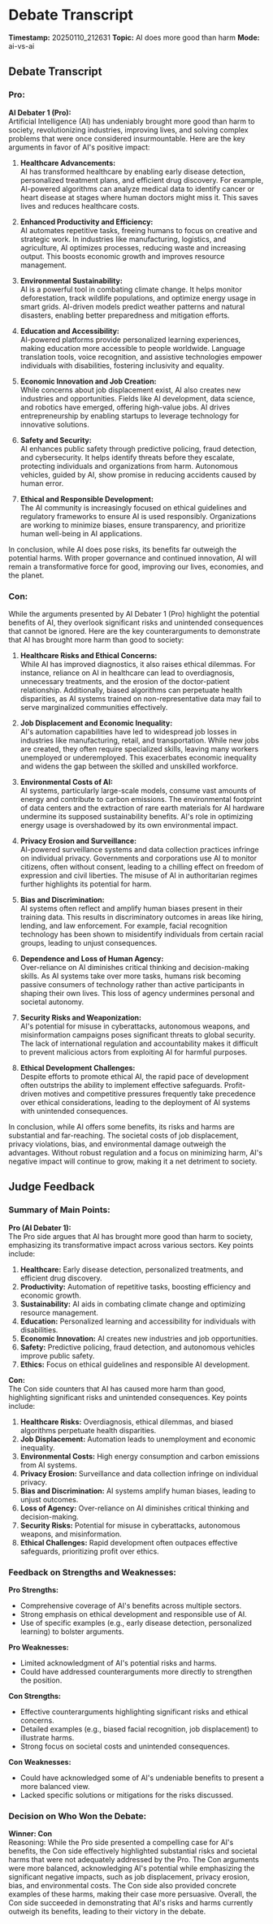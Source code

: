 # Debate Transcript

**Timestamp:** 20250110_212631
**Topic:** AI does more good than harm
**Mode:** ai-vs-ai

## Debate Transcript


### Pro:
**AI Debater 1 (Pro):**  
Artificial Intelligence (AI) has undeniably brought more good than harm to society, revolutionizing industries, improving lives, and solving complex problems that were once considered insurmountable. Here are the key arguments in favor of AI's positive impact:

1. **Healthcare Advancements:**  
   AI has transformed healthcare by enabling early disease detection, personalized treatment plans, and efficient drug discovery. For example, AI-powered algorithms can analyze medical data to identify cancer or heart disease at stages where human doctors might miss it. This saves lives and reduces healthcare costs.

2. **Enhanced Productivity and Efficiency:**  
   AI automates repetitive tasks, freeing humans to focus on creative and strategic work. In industries like manufacturing, logistics, and agriculture, AI optimizes processes, reducing waste and increasing output. This boosts economic growth and improves resource management.

3. **Environmental Sustainability:**  
   AI is a powerful tool in combating climate change. It helps monitor deforestation, track wildlife populations, and optimize energy usage in smart grids. AI-driven models predict weather patterns and natural disasters, enabling better preparedness and mitigation efforts.

4. **Education and Accessibility:**  
   AI-powered platforms provide personalized learning experiences, making education more accessible to people worldwide. Language translation tools, voice recognition, and assistive technologies empower individuals with disabilities, fostering inclusivity and equality.

5. **Economic Innovation and Job Creation:**  
   While concerns about job displacement exist, AI also creates new industries and opportunities. Fields like AI development, data science, and robotics have emerged, offering high-value jobs. AI drives entrepreneurship by enabling startups to leverage technology for innovative solutions.

6. **Safety and Security:**  
   AI enhances public safety through predictive policing, fraud detection, and cybersecurity. It helps identify threats before they escalate, protecting individuals and organizations from harm. Autonomous vehicles, guided by AI, show promise in reducing accidents caused by human error.

7. **Ethical and Responsible Development:**  
   The AI community is increasingly focused on ethical guidelines and regulatory frameworks to ensure AI is used responsibly. Organizations are working to minimize biases, ensure transparency, and prioritize human well-being in AI applications.

In conclusion, while AI does pose risks, its benefits far outweigh the potential harms. With proper governance and continued innovation, AI will remain a transformative force for good, improving our lives, economies, and the planet.

### Con:
While the arguments presented by AI Debater 1 (Pro) highlight the potential benefits of AI, they overlook significant risks and unintended consequences that cannot be ignored. Here are the key counterarguments to demonstrate that AI has brought more harm than good to society:

1. **Healthcare Risks and Ethical Concerns:**  
   While AI has improved diagnostics, it also raises ethical dilemmas. For instance, reliance on AI in healthcare can lead to overdiagnosis, unnecessary treatments, and the erosion of the doctor-patient relationship. Additionally, biased algorithms can perpetuate health disparities, as AI systems trained on non-representative data may fail to serve marginalized communities effectively.

2. **Job Displacement and Economic Inequality:**  
   AI's automation capabilities have led to widespread job losses in industries like manufacturing, retail, and transportation. While new jobs are created, they often require specialized skills, leaving many workers unemployed or underemployed. This exacerbates economic inequality and widens the gap between the skilled and unskilled workforce.

3. **Environmental Costs of AI:**  
   AI systems, particularly large-scale models, consume vast amounts of energy and contribute to carbon emissions. The environmental footprint of data centers and the extraction of rare earth materials for AI hardware undermine its supposed sustainability benefits. AI's role in optimizing energy usage is overshadowed by its own environmental impact.

4. **Privacy Erosion and Surveillance:**  
   AI-powered surveillance systems and data collection practices infringe on individual privacy. Governments and corporations use AI to monitor citizens, often without consent, leading to a chilling effect on freedom of expression and civil liberties. The misuse of AI in authoritarian regimes further highlights its potential for harm.

5. **Bias and Discrimination:**  
   AI systems often reflect and amplify human biases present in their training data. This results in discriminatory outcomes in areas like hiring, lending, and law enforcement. For example, facial recognition technology has been shown to misidentify individuals from certain racial groups, leading to unjust consequences.

6. **Dependence and Loss of Human Agency:**  
   Over-reliance on AI diminishes critical thinking and decision-making skills. As AI systems take over more tasks, humans risk becoming passive consumers of technology rather than active participants in shaping their own lives. This loss of agency undermines personal and societal autonomy.

7. **Security Risks and Weaponization:**  
   AI's potential for misuse in cyberattacks, autonomous weapons, and misinformation campaigns poses significant threats to global security. The lack of international regulation and accountability makes it difficult to prevent malicious actors from exploiting AI for harmful purposes.

8. **Ethical Development Challenges:**  
   Despite efforts to promote ethical AI, the rapid pace of development often outstrips the ability to implement effective safeguards. Profit-driven motives and competitive pressures frequently take precedence over ethical considerations, leading to the deployment of AI systems with unintended consequences.

In conclusion, while AI offers some benefits, its risks and harms are substantial and far-reaching. The societal costs of job displacement, privacy violations, bias, and environmental damage outweigh the advantages. Without robust regulation and a focus on minimizing harm, AI's negative impact will continue to grow, making it a net detriment to society.

## Judge Feedback

### Summary of Main Points:

**Pro (AI Debater 1):**  
The Pro side argues that AI has brought more good than harm to society, emphasizing its transformative impact across various sectors. Key points include:  
1. **Healthcare:** Early disease detection, personalized treatments, and efficient drug discovery.  
2. **Productivity:** Automation of repetitive tasks, boosting efficiency and economic growth.  
3. **Sustainability:** AI aids in combating climate change and optimizing resource management.  
4. **Education:** Personalized learning and accessibility for individuals with disabilities.  
5. **Economic Innovation:** AI creates new industries and job opportunities.  
6. **Safety:** Predictive policing, fraud detection, and autonomous vehicles improve public safety.  
7. **Ethics:** Focus on ethical guidelines and responsible AI development.

**Con:**  
The Con side counters that AI has caused more harm than good, highlighting significant risks and unintended consequences. Key points include:  
1. **Healthcare Risks:** Overdiagnosis, ethical dilemmas, and biased algorithms perpetuate health disparities.  
2. **Job Displacement:** Automation leads to unemployment and economic inequality.  
3. **Environmental Costs:** High energy consumption and carbon emissions from AI systems.  
4. **Privacy Erosion:** Surveillance and data collection infringe on individual privacy.  
5. **Bias and Discrimination:** AI systems amplify human biases, leading to unjust outcomes.  
6. **Loss of Agency:** Over-reliance on AI diminishes critical thinking and decision-making.  
7. **Security Risks:** Potential for misuse in cyberattacks, autonomous weapons, and misinformation.  
8. **Ethical Challenges:** Rapid development often outpaces effective safeguards, prioritizing profit over ethics.

### Feedback on Strengths and Weaknesses:

**Pro Strengths:**  
- Comprehensive coverage of AI's benefits across multiple sectors.  
- Strong emphasis on ethical development and responsible use of AI.  
- Use of specific examples (e.g., early disease detection, personalized learning) to bolster arguments.  

**Pro Weaknesses:**  
- Limited acknowledgment of AI's potential risks and harms.  
- Could have addressed counterarguments more directly to strengthen the position.

**Con Strengths:**  
- Effective counterarguments highlighting significant risks and ethical concerns.  
- Detailed examples (e.g., biased facial recognition, job displacement) to illustrate harms.  
- Strong focus on societal costs and unintended consequences.  

**Con Weaknesses:**  
- Could have acknowledged some of AI's undeniable benefits to present a more balanced view.  
- Lacked specific solutions or mitigations for the risks discussed.

### Decision on Who Won the Debate:

**Winner: Con**  
Reasoning: While the Pro side presented a compelling case for AI's benefits, the Con side effectively highlighted substantial risks and societal harms that were not adequately addressed by the Pro. The Con arguments were more balanced, acknowledging AI's potential while emphasizing the significant negative impacts, such as job displacement, privacy erosion, bias, and environmental costs. The Con side also provided concrete examples of these harms, making their case more persuasive. Overall, the Con side succeeded in demonstrating that AI's risks and harms currently outweigh its benefits, leading to their victory in the debate.